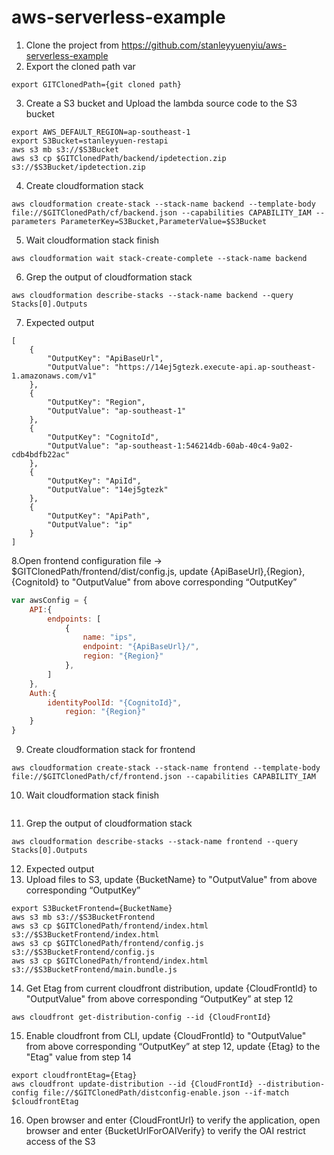 # aws-serverless-example

1. Clone the project from https://github.com/stanleyyuenyiu/aws-serverless-example
2. Export the cloned path var
```
export GITClonedPath={git cloned path}
```
3. Create a S3 bucket and Upload the lambda source code to the S3 bucket
```
export AWS_DEFAULT_REGION=ap-southeast-1
export S3Bucket=stanleyyuen-restapi
aws s3 mb s3://$S3Bucket
aws s3 cp $GITClonedPath/backend/ipdetection.zip s3://$S3Bucket/ipdetection.zip
```
4. Create cloudformation stack
```
aws cloudformation create-stack --stack-name backend --template-body file://$GITClonedPath/cf/backend.json --capabilities CAPABILITY_IAM --parameters ParameterKey=S3Bucket,ParameterValue=$S3Bucket
```
5. Wait cloudformation stack finish
```
aws cloudformation wait stack-create-complete --stack-name backend
```
6. Grep the output of cloudformation stack
```
aws cloudformation describe-stacks --stack-name backend --query Stacks[0].Outputs
```
7. Expected output
```
[
    {
        "OutputKey": "ApiBaseUrl",
        "OutputValue": "https://14ej5gtezk.execute-api.ap-southeast-1.amazonaws.com/v1"
    },
    {
        "OutputKey": "Region",
        "OutputValue": "ap-southeast-1"
    },
    {
        "OutputKey": "CognitoId",
        "OutputValue": "ap-southeast-1:546214db-60ab-40c4-9a02-cdb4bdfb22ac"
    },
    {
        "OutputKey": "ApiId",
        "OutputValue": "14ej5gtezk"
    },
    {
        "OutputKey": "ApiPath",
        "OutputValue": "ip"
    }
]
```
8.Open frontend configuration file -> $GITClonedPath/frontend/dist/config.js, update {ApiBaseUrl},{Region},{CognitoId} to "OutputValue" from above corresponding “OutputKey”
```javascript
var awsConfig = {
	API:{
		endpoints: [
            {
                name: "ips",
                endpoint: "{ApiBaseUrl}/",
                region: "{Region}"
            },
        ]
	},
	Auth:{
		identityPoolId: "{CognitoId}", 
         	region: "{Region}"
	}
}
```
9. Create cloudformation stack for frontend
```
aws cloudformation create-stack --stack-name frontend --template-body file://$GITClonedPath/cf/frontend.json --capabilities CAPABILITY_IAM 
```
10. Wait cloudformation stack finish
```aws cloudformation wait stack-create-complete --stack-name frontend
```
11. Grep the output of cloudformation stack
```
aws cloudformation describe-stacks --stack-name frontend --query Stacks[0].Outputs
```
12. Expected output
13. Upload files to S3, update {BucketName} to "OutputValue" from above corresponding “OutputKey”
```
export S3BucketFrontend={BucketName}
aws s3 mb s3://$S3BucketFrontend
aws s3 cp $GITClonedPath/frontend/index.html s3://$S3BucketFrontend/index.html
aws s3 cp $GITClonedPath/frontend/config.js s3://$S3BucketFrontend/config.js
aws s3 cp $GITClonedPath/frontend/index.html s3://$S3BucketFrontend/main.bundle.js
```
14.	Get Etag from current cloudfront distribution, update {CloudFrontId}  to "OutputValue" from above corresponding “OutputKey” at step 12
```
aws cloudfront get-distribution-config --id {CloudFrontId}
```
15.	Enable cloudfront from CLI, update {CloudFrontId} to "OutputValue" from above corresponding “OutputKey” at step 12, update {Etag} to the "Etag" value from step 14
```
export cloudfrontEtag={Etag}
aws cloudfront update-distribution --id {CloudFrontId} --distribution-config file://$GITClonedPath/distconfig-enable.json --if-match $cloudfrontEtag
```
16.	Open browser and enter {CloudFrontUrl} to verify the application, open browser and enter {BucketUrlForOAIVerify} to verify the OAI restrict access of the S3
